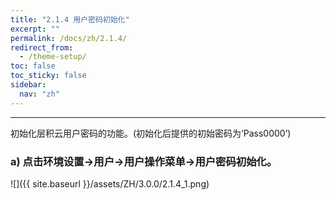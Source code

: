 ```yaml
---
title: "2.1.4 用户密码初始化"
excerpt: ""
permalink: /docs/zh/2.1.4/
redirect_from:
  - /theme-setup/
toc: false
toc_sticky: false
sidebar:
  nav: "zh"
---
```


---
初始化层积云用户密码的功能。(初始化后提供的初始密码为‘Pass0000’)

### a\) 点击环境设置→用户→用户操作菜单→用户密码初始化。
![]({{ site.baseurl }}/assets/ZH/3.0.0/2.1.4_1.png)
